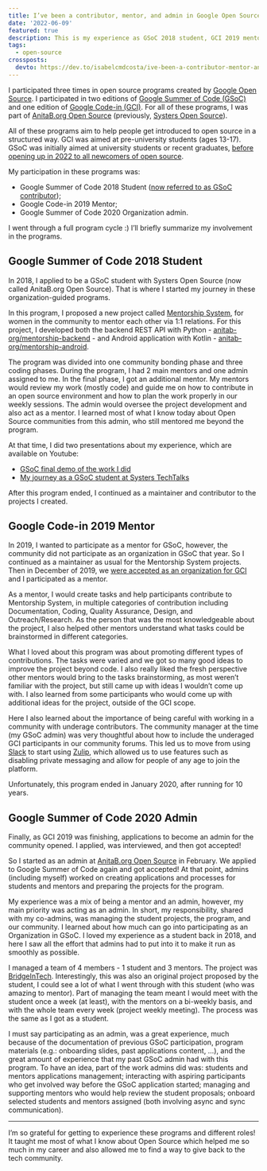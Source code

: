 ```yaml
---
title: I’ve been a contributor, mentor, and admin in Google Open Source programs
date: '2022-06-09'
featured: true
description: This is my experience as GSoC 2018 student, GCI 2019 mentor and GSoC 2020 admin.
tags:
  - open-source
crossposts:
  devto: https://dev.to/isabelcmdcosta/ive-been-a-contributor-mentor-and-admin-in-google-open-source-programs-1j51
---
```


I participated three times in open source programs created by [Google Open Source](https://opensource.google/). I participated in two editions of [Google Summer of Code (GSoC)](https://summerofcode.withgoogle.com/) and one edition of [Google Code-in (GCI)](https://codein.withgoogle.com/). For all of these programs, I was part of [AnitaB.org Open Source](https://github.com/anitab-org) (previously, [Systers Open Source](https://github.com/systers)).

All of these programs aim to help people get introduced to open source in a structured way. GCI was aimed at pre-university students (ages 13-17). GSoC was initially aimed at university students or recent graduates, [before opening up in 2022 to all newcomers of open source](https://opensource.googleblog.com/2021/11/expanding-google-summer-of-code-in-2022.html).

My participation in these programs was:
- Google Summer of Code 2018 Student ([now referred to as GSoC contributor](https://opensource.googleblog.com/2021/11/expanding-google-summer-of-code-in-2022.html));
- Google Code-in 2019 Mentor;
- Google Summer of Code 2020 Organization admin.

I went through a full program cycle :) I’ll briefly summarize my involvement in the programs.

## Google Summer of Code 2018 Student

In 2018, I applied to be a GSoC student with Systers Open Source (now called AnitaB.org Open Source). That is where I started my journey in these organization-guided programs.

In this program, I proposed a new project called [Mentorship System](https://summerofcode.withgoogle.com/archive/2018/projects/6592097335377920), for women in the community to mentor each other via 1:1 relations. For this project, I developed both the backend REST API with Python - [anitab-org/mentorship-backend](https://github.com/anitab-org/mentorship-backend) - and Android application with Kotlin - [anitab-org/mentorship-android](https://github.com/anitab-org/mentorship-android).

The program was divided into one community bonding phase and three coding phases. During the program, I had 2 main mentors and one admin assigned to me. In the final phase, I got an additional mentor. My mentors would review my work (mostly code) and guide me on how to contribute in an open source environment and how to plan the work properly in our weekly sessions. The admin would oversee the project development and also act as a mentor. I learned most of what I know today about Open Source communities from this admin, who still mentored me beyond the program.

At that time, I did two presentations about my experience, which are available on Youtube:
- [GSoC final demo of the work I did](https://www.youtube.com/watch?v=xRZrdR47R-w)
- [My journey as a GSoC student at Systers TechTalks](https://www.youtube.com/watch?v=eL_dy64I13E)

After this program ended, I continued as a maintainer and contributor to the projects I created.

## Google Code-in 2019 Mentor

In 2019, I wanted to participate as a mentor for GSoC, however, the community did not participate as an organization in GSoC that year. So I continued as a maintainer as usual for the Mentorship System projects. Then in December of 2019, we [were accepted as an organization for GCI](https://codein.withgoogle.com/archive/2019/organization/5698265715048448/) and I participated as a mentor.

As a mentor, I would create tasks and help participants contribute to Mentorship System, in multiple categories of contribution including Documentation, Coding, Quality Assurance, Design, and Outreach/Research. As the person that was the most knowledgeable about the project, I also helped other mentors understand what tasks could be brainstormed in different categories.

What I loved about this program was about promoting different types of contributions. The tasks were varied and we got so many good ideas to improve the project beyond code. I also really liked the fresh perspective other mentors would bring to the tasks brainstorming, as most weren’t familiar with the project, but still came up with ideas I wouldn’t come up with. I also learned from some participants who would come up with additional ideas for the project, outside of the GCI scope.

Here I also learned about the importance of being careful with working in a community with underage contributors. The community manager at the time (my GSoC admin) was very thoughtful about how to include the underaged GCI participants in our community forums. This led us to move from using [Slack](https://slack.com/) to start using [Zulip](https://zulip.com/), which allowed us to use features such as disabling private messaging and allow for people of any age to join the platform.

Unfortunately, this program ended in January 2020, after running for 10 years.

## Google Summer of Code 2020 Admin

Finally, as GCI 2019 was finishing, applications to become an admin for the community opened. I applied, was interviewed, and then got accepted!

So I started as an admin at [AnitaB.org Open Source](https://github.com/anitab-org) in February. We applied to Google Summer of Code again and got accepted! At that point, admins (including myself) worked on creating applications and processes for students and mentors and preparing the projects for the program.

My experience was a mix of being a mentor and an admin, however, my main priority was acting as an admin. In short, my responsibility, shared with my co-admins, was managing the student projects, the program, and our community. I learned about how much can go into participating as an Organization in GSoC. I loved my experience as a student back in 2018, and here I saw all the effort that admins had to put into it to make it run as smoothly as possible.

I managed a team of 4 members - 1 student and 3 mentors. The project was [BridgeInTech](https://summerofcode.withgoogle.com/archive/2020/projects/4686682311360512). Interestingly, this was also an original project proposed by the student, I could see a lot of what I went through with this student (who was amazing to mentor). Part of managing the team meant I would meet with the student once a week (at least), with the mentors on a bi-weekly basis, and with the whole team every week (project weekly meeting). The process was the same as I got as a student.

I must say participating as an admin, was a great experience, much because of the documentation of previous GSoC participation, program materials (e.g.: onboarding slides, past applications content, …), and the great amount of experience that my past GSoC admin had with this program. To have an idea, part of the work admins did was: students and mentors applications management; interacting with aspiring participants who get involved way before the GSoC application started; managing and supporting mentors who would help review the student proposals; onboard selected students and mentors assigned (both involving async and sync communication).

***

I’m so grateful for getting to experience these programs and different roles! It taught me most of what I know about Open Source which helped me so much in my career and also allowed me to find a way to give back to the tech community.
